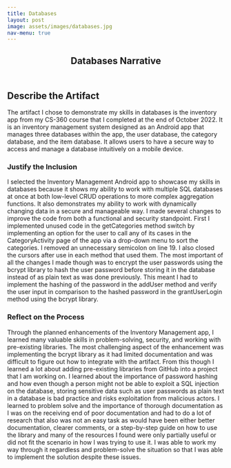 ```yaml
---
title: Databases
layout: post
image: assets/images/databases.jpg
nav-menu: true
---
```


<!-- Main -->
<div id="main" class="alt">

<!-- One -->
<section id="one">
	<div class="inner">
		<header class="major">
			<h1>Databases Narrative</h1>
		</header>

<!-- Content -->
<h2 id="content">Describe the Artifact</h2>
<p>The artifact I chose to demonstrate my skills in databases is the inventory app from my CS-360 course that I completed at the end of October 2022. It is an inventory management system designed as an Android app that manages three databases within the app, the user database, the category database, and the item database. It allows users to have a secure way to access and manage a database intuitively on a mobile device.</p>
<div class="row">
	<div class="6u 12u$(small)">
		<h3>Justify the Inclusion</h3>
		<p>I selected the Inventory Management Android app to showcase my skills in databases because it shows my ability to work with multiple SQL databases at once at both low-level CRUD operations to more complex aggregation functions. It also demonstrates my ability to work with dynamically changing data in a secure and manageable way. I made several changes to improve the code from both a functional and security standpoint. First I implemented unused code in the getCategories method switch by implementing an option for the user to call any of its cases in the CategoryActivity page of the app via a drop-down menu to sort the categories. I removed an unnecessary semicolon on line 19. I also closed the cursors after use in each method that used them. The most important of all the changes I made though was to encrypt the user passwords using the bcrypt library to hash the user password before storing it in the database instead of as plain text as was done previously. This meant I had to implement the hashing of the password in the addUser method and verify the user input in comparison to the hashed password in the grantUserLogin method using the bcrypt library.</p>
	</div>
	<div class="6u$ 12u$(small)">
		<h3>Reflect on the Process</h3>
		<p>Through the planned enhancements of the Inventory Management app, I learned many valuable skills in problem-solving, security, and working with pre-existing libraries. The most challenging aspect of the enhancement was implementing the bcrypt library as it had limited documentation and was difficult to figure out how to integrate with the artifact. From this though I learned a lot about adding pre-existing libraries from GitHub into a project that I am working on. I learned about the importance of password hashing and how even though a person might not be able to exploit a SQL injection on the database, storing sensitive data such as user passwords as plain text in a database is bad practice and risks exploitation from malicious actors. I learned to problem solve and the importance of thorough documentation as I was on the receiving end of poor documentation and had to do a lot of research that also was not an easy task as would have been either better documentation, clearer comments, or a step-by-step guide on how to use the library and many of the resources I found were only partially useful or did not fit the scenario in how I was trying to use it. I was able to work my way through it regardless and problem-solve the situation so that I was able to implement the solution despite these issues.</p>
	</div>
</div>
	</div>
</section>
</div>